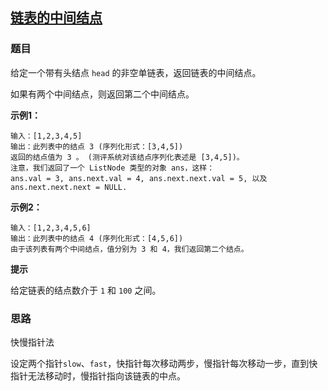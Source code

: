 ## [链表的中间结点](<https://leetcode-cn.com/problems/middle-of-the-linked-list/>)

### 题目

给定一个带有头结点 `head` 的非空单链表，返回链表的中间结点。

如果有两个中间结点，则返回第二个中间结点。

**示例1：**

~~~
输入：[1,2,3,4,5]
输出：此列表中的结点 3 (序列化形式：[3,4,5])
返回的结点值为 3 。 (测评系统对该结点序列化表述是 [3,4,5])。
注意，我们返回了一个 ListNode 类型的对象 ans，这样：
ans.val = 3, ans.next.val = 4, ans.next.next.val = 5, 以及 ans.next.next.next = NULL.
~~~

**示例2：**

~~~
输入：[1,2,3,4,5,6]
输出：此列表中的结点 4 (序列化形式：[4,5,6])
由于该列表有两个中间结点，值分别为 3 和 4，我们返回第二个结点。
~~~

**提示**

给定链表的结点数介于 `1` 和 `100` 之间。

### 思路

快慢指针法

设定两个指针`slow`、`fast`，快指针每次移动两步，慢指针每次移动一步，直到快指针无法移动时，慢指针指向该链表的中点。